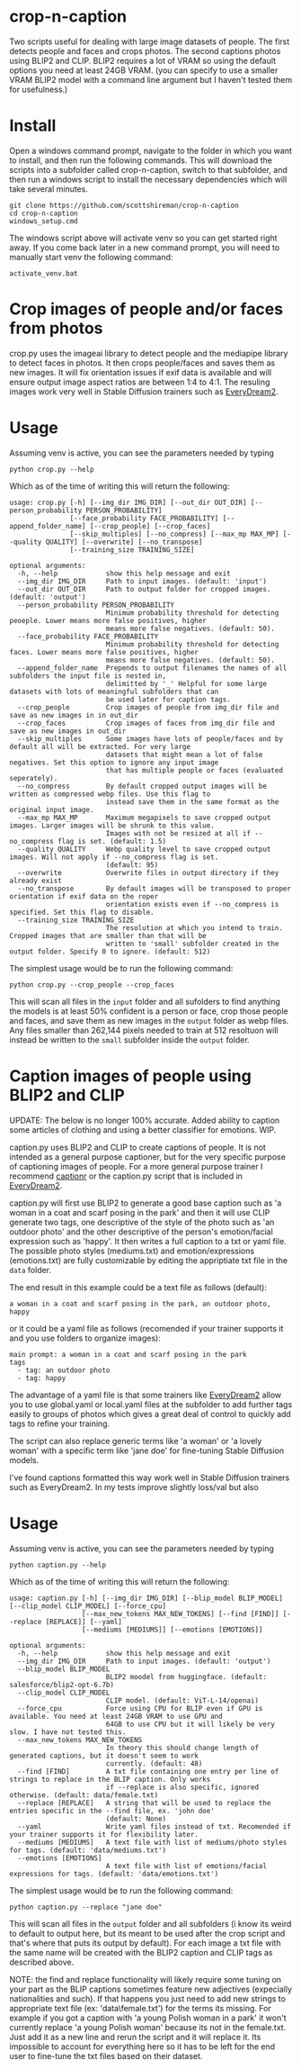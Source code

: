 # crop-n-caption
Two scripts useful for dealing with large image datasets of people. The first detects people and faces and crops photos. The second captions photos using BLIP2 and CLIP. BLIP2 requires a lot of VRAM so using the default options you need at least 24GB VRAM. (you can specify to use a smaller VRAM BLIP2 model with a command line argument but I haven't tested them for usefulness.)

# Install

Open a windows command prompt, navigate to the folder in which you want to install, and then run the following commands. This will download the scripts into a subfolder called crop-n-caption, switch to that subfolder, and then run a windows script to install the necessary dependencies which will take several minutes.

```
git clone https://github.com/scottshireman/crop-n-caption
cd crop-n-caption
windows_setup.cmd
```

The windows script above will activate venv so you can get started right away. If you come back later in a new command prompt, you will need to manually start venv the following command:

```
activate_venv.bat
```


# Crop images of people and/or faces from photos
crop.py uses the imageai library to detect people and the mediapipe library to detect faces in photos. It then crops people/faces and saves them as new images. It will fix orientation issues if exif data is available and will ensure output image aspect ratios are between 1:4 to 4:1. The resuling images work very well in Stable Diffusion trainers such as [EveryDream2](https://github.com/victorchall/EveryDream2trainer).

#  Usage
Assuming venv is active, you can see the parameters needed by typing
```
python crop.py --help
```

Which as of the time of writing this will return the following:
```
usage: crop.py [-h] [--img_dir IMG_DIR] [--out_dir OUT_DIR] [--person_probability PERSON_PROBABILITY]
               [--face_probability FACE_PROBABILITY] [--append_folder_name] [--crop_people] [--crop_faces]
               [--skip_multiples] [--no_compress] [--max_mp MAX_MP] [--quality QUALITY] [--overwrite] [--no_transpose]
               [--training_size TRAINING_SIZE]

optional arguments:
  -h, --help            show this help message and exit
  --img_dir IMG_DIR     Path to input images. (default: 'input')
  --out_dir OUT_DIR     Path to output folder for cropped images. (default: 'output')
  --person_probability PERSON_PROBABILITY
                        Minimum probability threshold for detecting peoeple. Lower means more false positives, higher
                        means more false negatives. (default: 50).
  --face_probability FACE_PROBABILITY
                        Minimum probability threshold for detecting faces. Lower means more false positives, higher
                        means more false negatives. (default: 50).
  --append_folder_name  Prepends to output filenames the names of all subfolders the input file is nested in,
                        delimitted by '_' Helpful for some large datasets with lots of meaningful subfolders that can
                        be used later for caption tags.
  --crop_people         Crop images of people from img_dir file and save as new images in in out_dir
  --crop_faces          Crop images of faces from img_dir file and save as new images in out_dir
  --skip_multiples      Some images have lots of people/faces and by default all will be extracted. For very large
                        datasets that might mean a lot of false negatives. Set this option to ignore any input image
                        that has multiple people or faces (evaluated seperately).
  --no_compress         By default cropped output images will be written as compressed webp files. Use this flag to
                        instead save them in the same format as the original input image.
  --max_mp MAX_MP       Maximum megapixels to save cropped output images. Larger images will be shrunk to this value.
                        Images with not be resized at all if --no_compress flag is set. (default: 1.5)
  --quality QUALITY     Webp quality level to save cropped output images. Will not apply if --no_compress flag is set.
                        (default: 95)
  --overwrite           Overwrite files in output directory if they already exist
  --no_transpose        By default images will be transposed to proper orientation if exif data on the roper
                        orientation exists even if --no_compress is specified. Set this flag to disable.
  --training_size TRAINING_SIZE
                        The resolution at which you intend to train. Cropped images that are smaller than that will be
                        written to 'small' subfolder created in the output folder. Specify 0 to ignore. (default: 512)
```

The simplest usage would be to run the following command:
```
python crop.py --crop_people --crop_faces
```
This will scan all files in the ```input``` folder and all sufolders to find anything the models is at least 50% confident is a person or face, crop those people and faces, and save them as new images in the ```output``` folder as webp files. Any files smaller than 262,144 pixels needed to train at 512 resoltuon will instead be written to the ```small``` subfolder inside the ```output``` folder.


# Caption images of people using BLIP2 and CLIP

UPDATE: The below is no longer 100% accurate. Added ability to caption some articles of clothing and using a better classifier for emotions. WIP.

caption.py uses BLIP2 and CLIP to create captions of people. It is not intended as a general purpose captioner, but for the very specific purpose of captioning images of people. For a more general purpose trainer I recommend [captionr](https://github.com/theovercomer8/captionr) or the caption.py script that is included in [EveryDream2](https://github.com/victorchall/EveryDream2trainer).

caption.py will first use BLIP2 to generate a good base caption such as 'a woman in a coat and scarf posing in the park' and then it will use CLIP generate two tags, one descriptive of the style of the photo such as 'an outdoor photo' and the other descriptive of the person's emotion/facial expression such as 'happy'. It then writes a full caption to a txt or yaml file. The possible photo styles (mediums.txt) and emotion/expressions (emotions.txt) are fully customizable by editing the appriptiate txt file in the ```data``` folder.

The end result in this example could be a text file as follows (default):
```
a woman in a coat and scarf posing in the park, an outdoor photo, happy
```

or it could be a yaml file as follows (recomended if your trainer supports it and you use folders to organize images):
```
main prompt: a woman in a coat and scarf posing in the park
tags
  - tag: an outdoor photo
  - tag: happy
```

The advantage of a yaml file is that some trainers like [EveryDream2](https://github.com/victorchall/EveryDream2trainer) allow you to use global.yaml or local.yaml files at the subfolder to add further tags easily to groups of photos which gives a great deal of control to quickly add tags to refine your training.

The script can also replace generic terms like 'a woman' or 'a lovely woman' with a specific term like 'jane doe' for fine-tuning Stable Diffusion models.

I've found captions formatted this way work well in Stable Diffusion trainers such as EveryDream2. In my tests  improve slightly loss/val but also 

#  Usage
Assuming venv is active, you can see the parameters needed by typing
```
python caption.py --help
```
Which as of the time of writing this will return the following:
```
usage: caption.py [-h] [--img_dir IMG_DIR] [--blip_model BLIP_MODEL] [--clip_model CLIP_MODEL] [--force_cpu]
                  [--max_new_tokens MAX_NEW_TOKENS] [--find [FIND]] [--replace [REPLACE]] [--yaml]
                  [--mediums [MEDIUMS]] [--emotions [EMOTIONS]]

optional arguments:
  -h, --help            show this help message and exit
  --img_dir IMG_DIR     Path to input images. (default: 'output')
  --blip_model BLIP_MODEL
                        BLIP2 moodel from huggingface. (default: salesforce/blip2-opt-6.7b)
  --clip_model CLIP_MODEL
                        CLIP model. (default: ViT-L-14/openai)
  --force_cpu           Force using CPU for BLIP even if GPU is available. You need at least 24GB VRAM to use GPU and
                        64GB to use CPU but it will likely be very slow. I have not tested this.
  --max_new_tokens MAX_NEW_TOKENS
                        In theory this should change length of generated captions, but it doesn't seem to work
                        currently. (default: 48)
  --find [FIND]         A txt file containing one entry per line of strings to replace in the BLIP caption. Only works
                        if --replace is also specific, ignored otherwise. (default: data/female.txt)
  --replace [REPLACE]   A string that will be used to replace the entries specific in the --find file, ex. 'john doe'
                        (default: None)
  --yaml                Write yaml files instead of txt. Recomended if your trainer supports it for flexibility later.
  --mediums [MEDIUMS]   A text file with list of mediums/photo styles for tags. (default: 'data/mediums.txt')
  --emotions [EMOTIONS]
                        A text file with list of emotions/facial expressions for tags. (default: 'data/emotions.txt')
```

The simplest usage would be to run the following command:
```
python caption.py --replace "jane doe"
```
This will scan all files in the ```output``` folder and all subfolders (i know its weird to default to output here, but its meant to be used after the crop script and that's where that puts its output by default). For each image a txt file with the same name will be created with the BLIP2 caption and CLIP tags as described above.

NOTE: the find and replace functionality will likely require some tuning on your part as the BLIP captions sometimes feature new adjectives (expecially nationalities and such). If that happens you just need to add new strings to appropriate text file (ex: 'data\female.txt') for the terms its missing. For example if you got a caption with 'a young Polish woman in a park' it won't currently replace 'a young Polish woman' because its not in the female.txt. Just add it as a new line and rerun the script and it will replace it. Its impossible to account for everything here so it has to be left for the end user to fine-tune the txt files based on their dataset.
